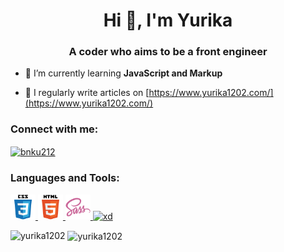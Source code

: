 <h1 align="center">Hi 👋, I'm Yurika</h1>
<h3 align="center">A coder who aims to be a front engineer</h3>

- 🌱 I’m currently learning **JavaScript and Markup**

- 📝 I regularly write articles on [https://www.yurika1202.com/](https://www.yurika1202.com/)

<h3 align="left">Connect with me:</h3>
<p align="left">
<a href="https://twitter.com/bnku212" target="blank"><img align="center" src="https://raw.githubusercontent.com/rahuldkjain/github-profile-readme-generator/master/src/images/icons/Social/twitter.svg" alt="bnku212" height="30" width="40" /></a>
</p>

<h3 align="left">Languages and Tools:</h3>
<p align="left"> <a href="https://www.w3schools.com/css/" target="_blank"> <img src="https://raw.githubusercontent.com/devicons/devicon/master/icons/css3/css3-original-wordmark.svg" alt="css3" width="40" height="40"/> </a> <a href="https://www.w3.org/html/" target="_blank"> <img src="https://raw.githubusercontent.com/devicons/devicon/master/icons/html5/html5-original-wordmark.svg" alt="html5" width="40" height="40"/> </a> <a href="https://sass-lang.com" target="_blank"> <img src="https://raw.githubusercontent.com/devicons/devicon/master/icons/sass/sass-original.svg" alt="sass" width="40" height="40"/> </a> <a href="https://www.adobe.com/products/xd.html" target="_blank"> <img src="https://cdn.worldvectorlogo.com/logos/adobe-xd.svg" alt="xd" width="40" height="40"/> </a> </p>

<p><img align="left" src="https://github-readme-stats.vercel.app/api/top-langs?username=yurika1202&show_icons=true&locale=en&layout=compact" alt="yurika1202" /></p>

<p>&nbsp;<img align="center" src="https://github-readme-stats.vercel.app/api?username=yurika1202&show_icons=true&locale=en" alt="yurika1202" /></p>
